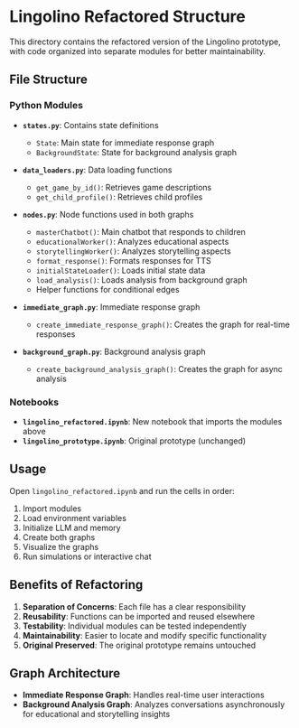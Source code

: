 # Lingolino Refactored Structure

This directory contains the refactored version of the Lingolino prototype, with code organized into separate modules for better maintainability.

## File Structure

### Python Modules

- **`states.py`**: Contains state definitions
  - `State`: Main state for immediate response graph
  - `BackgroundState`: State for background analysis graph

- **`data_loaders.py`**: Data loading functions
  - `get_game_by_id()`: Retrieves game descriptions
  - `get_child_profile()`: Retrieves child profiles

- **`nodes.py`**: Node functions used in both graphs
  - `masterChatbot()`: Main chatbot that responds to children
  - `educationalWorker()`: Analyzes educational aspects
  - `storytellingWorker()`: Analyzes storytelling aspects
  - `format_response()`: Formats responses for TTS
  - `initialStateLoader()`: Loads initial state data
  - `load_analysis()`: Loads analysis from background graph
  - Helper functions for conditional edges

- **`immediate_graph.py`**: Immediate response graph
  - `create_immediate_response_graph()`: Creates the graph for real-time responses

- **`background_graph.py`**: Background analysis graph
  - `create_background_analysis_graph()`: Creates the graph for async analysis

### Notebooks

- **`lingolino_refactored.ipynb`**: New notebook that imports the modules above
- **`lingolino_prototype.ipynb`**: Original prototype (unchanged)

## Usage

Open `lingolino_refactored.ipynb` and run the cells in order:

1. Import modules
2. Load environment variables
3. Initialize LLM and memory
4. Create both graphs
5. Visualize the graphs
6. Run simulations or interactive chat

## Benefits of Refactoring

1. **Separation of Concerns**: Each file has a clear responsibility
2. **Reusability**: Functions can be imported and reused elsewhere
3. **Testability**: Individual modules can be tested independently
4. **Maintainability**: Easier to locate and modify specific functionality
5. **Original Preserved**: The original prototype remains untouched

## Graph Architecture

- **Immediate Response Graph**: Handles real-time user interactions
- **Background Analysis Graph**: Analyzes conversations asynchronously for educational and storytelling insights

